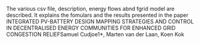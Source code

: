 The various csv file, description, energy flows abnd fgrid model are described.
It explains the fomulars and the results presented in the paper INTEGRATED PV-BATTERY DESIGN MAPPING STRATEGIES AND CONTROL IN DECENTRALISED ENERGY COMMUNITIES FOR ENHANCED GRID CONGESTION RELIEFSamuel Cudjoe1*, Marten van der Laan, Koen Kok
